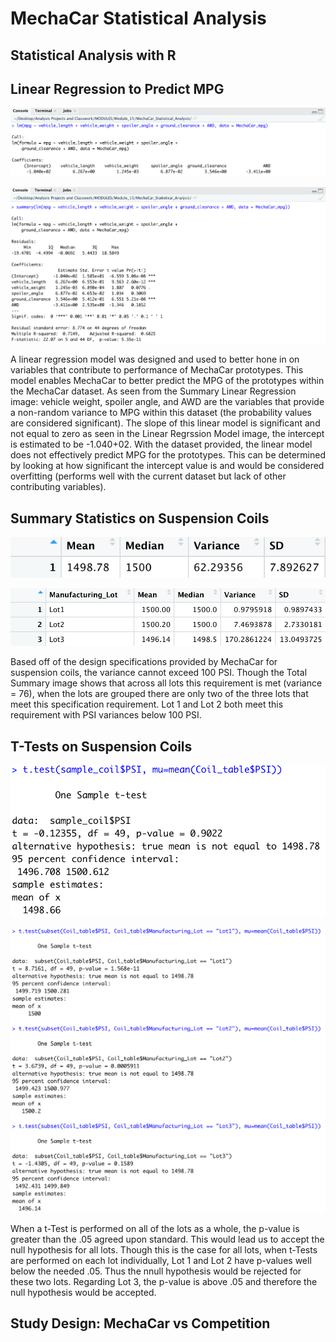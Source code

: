 # MechaCar Statistical Analysis
## Statistical Analysis with R

## Linear Regression to Predict MPG

![Linear Regression Model](https://github.com/matthewdouglasmartin/MechaCar_Statistical_Analysis/blob/main/Resources/Linear_Regression_Model.png)

![Summary Linear Regression](https://github.com/matthewdouglasmartin/MechaCar_Statistical_Analysis/blob/main/Resources/Summary_Linear_Regression.png)

A linear regression model was designed and used to better hone in on variables that contribute to performance of MechaCar prototypes.  This model enables MechaCar to better predict the MPG of the prototypes within the MechaCar dataset. As seen from the Summary Linear Regression image: vehicle weight, spoiler angle, and AWD are the variables that provide a non-random variance to MPG within this dataset (the probability values are considered significant).  The slope of this linear model is significant and not equal to zero as seen in the Linear Regrssion Model image, the intercept is estimated to be -1.040+02.  With the dataset provided, the linear model does not effectively predict MPG for the prototypes.  This can be determined by looking at how significant the intercept value is and would be considered overfitting (performs well with the current dataset but lack of other contributing variables).  

## Summary Statistics on Suspension Coils

![Total Summary](https://github.com/matthewdouglasmartin/MechaCar_Statistical_Analysis/blob/main/Resources/total_summary.png)

![Lot Summary](https://github.com/matthewdouglasmartin/MechaCar_Statistical_Analysis/blob/main/Resources/lot_summary.png)

Based off of the design specifications provided by MechaCar for suspension coils, the variance cannot exceed 100 PSI.  Though the Total Summary image shows that across all lots this requirement is met (variance = 76), when the lots are grouped there are only two of the three lots that meet this specification requirement.  Lot 1 and Lot 2 both meet this requirement with PSI variances below 100 PSI.  

## T-Tests on Suspension Coils

![t-Test of All Lots](https://github.com/matthewdouglasmartin/MechaCar_Statistical_Analysis/blob/main/Resources/t-Test_ALL.png)

![t-Test of Each Lot](https://github.com/matthewdouglasmartin/MechaCar_Statistical_Analysis/blob/main/Resources/t-Test_EACH.png)

When a t-Test is performed on all of the lots as a whole, the p-value is greater than the .05 agreed upon standard.  This would lead us to accept the null hypothesis for all lots.  Though this is the case for all lots, when t-Tests are performed on each lot individually, Lot 1 and Lot 2 have p-values well below the needed .05.  Thus the nnull hypothesis would be rejected for these two lots.  Regarding Lot 3, the p-value is above .05 and therefore the null hypothesis would be accepted.  

## Study Design: MechaCar vs Competition

